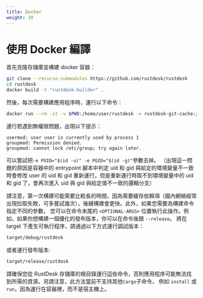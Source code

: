 ```yaml
---
title: Docker
weight: 30
---
```


# 使用 Docker 編譯

首先克隆存儲庫並構建 docker 容器：

```sh
git clone --recurse-submodules https://github.com/rustdesk/rustdesk
cd rustdesk
docker build -t "rustdesk-builder" .
```

然後，每次需要構建應用程序時，運行以下命令：

```sh
docker run --rm -it -v $PWD:/home/user/rustdesk -v rustdesk-git-cache:/home/user/.cargo/git -v rustdesk-registry-cache:/home/user/.cargo/registry -e PUID="$(id -u)" -e PGID="$(id -g)" rustdesk-builder
```

運行若遇到無權限問題，出現以下提示：

```
usermod: user user is currently used by process 1
groupmod: Permission denied.
groupmod: cannot lock /etc/group; try again later.
```

可以嘗試把`-e PUID="$(id -u)" -e PGID="$(id -g)"`參數去掉。 （出現這一問題的原因是容器中的 entrypoint 腳本中判定 uid 和 gid 與給定的環境變量不一致時會修改 user 的 uid 和 gid 重新運行，但是重新運行時取不到環境變量中的 uid 和 gid 了，會再次進入 uid 與 gid 與給定值不一致的邏輯分支）

請注意，第一次構建可能需要比較長的時間，因為需要緩存依賴項（國內網絡經常出現拉取失敗，可多嘗試幾次），後續構建會更快。此外，如果您需要為構建命令指定不同的參數，
您可以在命令末尾的 `<OPTIONAL-ARGS>` 位置執行此操作。例如，如果你想構建一個優化的發布版本，你可以在命令後跟 `--release`。
將在 target 下產生可執行程序，請通過以下方式運行調試版本：

```sh
target/debug/rustdesk
```

或者運行發布版本:

```sh
target/release/rustdesk
```

請確保您從 RustDesk 存儲庫的根目錄運行這些命令，否則應用程序可能無法找到所需的資源。另請注意，此方法當前不支持其他`Cargo`子命令，
例如 `install` 或 `run`，因為運行在容器裡，而不是宿主機上。